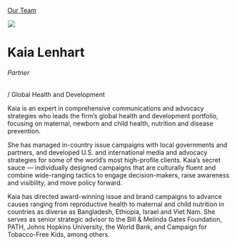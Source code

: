 





[Our Team](/who-we-are/team/)


![](data:image/gif;base64,R0lGODlhAQABAAAAACH5BAEKAAEALAAAAAABAAEAAAICTAEAOw==)![](https://www.gmmb.com/wp-content/uploads/2020/11/Kaia-Lenhart-new-468x468.jpg)


Kaia Lenhart
============


###### Partner 
  / Global Health and Development


Kaia is an expert in comprehensive communications and advocacy strategies who leads the firm’s global health and development portfolio, focusing on maternal, newborn and child health, nutrition and disease prevention.


She has managed in-country issue campaigns with local governments and partners, and developed U.S. and international media and advocacy strategies for some of the world’s most high-profile clients. Kaia’s secret sauce — individually designed campaigns that are culturally fluent and combine wide-ranging tactics to engage decision-makers, raise awareness and visibility, and move policy forward.


Kaia has directed award-winning issue and brand campaigns to advance causes ranging from reproductive health to maternal and child nutrition in countries as diverse as Bangladesh, Ethiopia, Israel and Viet Nam. She serves as senior strategic advisor to the Bill & Melinda Gates Foundation, PATH, Johns Hopkins University, the World Bank, and Campaign for Tobacco-Free Kids, among others.


 











